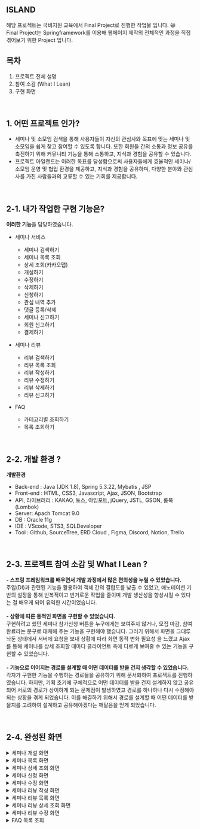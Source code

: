 ## ISLAND
해당 프로젝트는 국비지원 교육에서 Final Project로 진행한 작업물 입니다. 😃  <br />
Final Project는 Springframework를 이용해 웹페이지 제작의 전체적인 과정을 직접 겪어보기 위한 Project 입니다. 

## 목차
1. 프로젝트 전체 설명
2. 참여 소감 (What I Lean)
3. 구현 화면

&nbsp;

## 1. 어떤 프로젝트 인가? 
- 세미나 및 소모임 검색을 통해 사용자들이 자신의 관심사와 목표에 맞는 세미나 및 소모임을 쉽게 찾고 참여할 수 있도록 합니다. 또한 회원들 간의 소통과 정보 공유를 촉진하기 위해 커뮤니티 기능을 통해 소통하고, 지식과 경험을 공유할 수 있습니다.
- 프로젝트 아일랜드는 이러한 목표를 달성함으로써 사용자들에게 효율적인 세미나/소모임 운영 및 협업 환경을 제공하고, 지식과 경험을 공유하며, 다양한 분야와 관심사를 가진 사람들과의 교류할 수 있는 기회를 제공합니다.



&nbsp;

## 2-1. 내가 작업한 구현 기능은?
**이러한 기능**을 담당하였습니다.
- 세미나 서비스
   - 세미나 검색하기
   - 세미나 목록 조회
   - 상세 조회(카카오맵)
   - 개설하기
   - 수정하기
   - 삭제하기
   - 신청하기
   - 관심 내역 추가
   - 댓글 등록/삭제
   - 세미나 신고하기
   - 회원 신고하기
   - 결제하기
- 세미나 리뷰
   - 리뷰 검색하기
   - 리뷰 목록 조회
   - 리뷰 작성하기
   - 리뷰 수정하기
   - 리뷰 삭제하기
   - 리뷰 신고하기

- FAQ
   - 카테고리별 조회하기
   - 목록 조회하기 
&nbsp;
<br />


## 2-2. 개발 환경 ?
**개발환경**
- Back-end : Java (JDK 1.8), Spring 5.3.22, Mybatis , JSP
- Front-end : HTML, CSS3, Javascript, Ajax, JSON, Bootstrap
- API, 라이브러리 : KAKAO, 토스, 아임포트, jQuery, JSTL, GSON, 롬복(Lombok)
- Server: Apach Tomcat 9.0
- DB : Oracle 11g
- IDE  : VScode, STS3, SQLDeveloper
- Tool : Github, SourceTree, ERD Cloud , Figma, Discord, Notion, Trello



&nbsp;


## 2-3. 프로젝트 참여 소감 및 What I Lean ?
**- 스프링 프레임워크를 배우면서 개발 과정에서 많은 편의성을 누릴 수 있었습니다.** <br />
  주입(DI)과 관련된 기능을 활용하여 객체 간의 결합도를 낮출 수 있었고, 애노테이션 기반의 설정을 통해 반복적이고 번거로운 작업을 줄이며 개발 생산성을 향상시킬 수 있다는 걸 배우게 되어 유익한 시간이었습니다.<br /><br />
**- 상황에 따른 동적인 화면을 구현할 수 있었습니다.** <br />
  구현하려고 했던 세미나 참가신청 버튼을 누구에게는 보여주지 않거나, 모집 마감, 참여 완료라는 문구로 대체해 주는 기능을 	구현해야 했습니다. 그러기 위해서 화면을 그대루 놔둔 상태에서 서버에 요청을 보내 상황에 따라 화면 동적 변화 필요성  을 느꼈고 Ajax를 통해 세미나를 상세 조회할 때마다 클라이언트 측에 다르게 보여줄 수 있는 기능을 구현할 수 	있었습니다.  <br /><br />
**- 기능으로 이어지는 경로를 설계할 때 어떤 데이터를 받을 건지 생각할 수 있었습니다.** <br />
 각자가 구현한 기능을 수행하는  경로들을 공유하기 위해 문서화하여 프로젝트를 진행하였습니다. 
	 하지만, 기획 초기에 구체적으로 어떤 데이터를 받을 건지 설계하지 않고 공유 되어 서로의 경로가 상이하게 되는 문제점이 발생하였고 경로를 하나하나 다시 수정해야 되는 상황을 겪게 되었습니다.	
	 이를 해결하기 위해서 경로를 설계할 때 어떤 데이터를 받을지를 고려하여 설계하고 공유해야겠다는 깨달음을 얻게 되었습니다.




&nbsp;



## 2-4. 완성된 화면
<details>
  <summary>세미나 개설 화면</summary>
  <br />
  <div markdown="1">
    <image src="https://github.com/JEONIIING/island/blob/main/FinalPrjScreen/seminarCreate.png" />
  </div>
  <div markdown="1">
    <image src="https://github.com/JEONIIING/island/blob/main/FinalPrjScreen/seminarCreate2.png" />
  </div>
</details>
<details>
  <summary>세미나 목록 화면</summary>
  <br />
  <div markdown="1">
    <image src="https://github.com/JEONIIING/island/blob/main/FinalPrjScreen/seminarList.png" />
  </div>
</details>
<details>
  <summary>세미나 상세 조회 화면</summary>
  <br />
  <div markdown="1">
    <image src="https://github.com/JEONIIING/island/blob/main/FinalPrjScreen/seminarInfo1.png" />
  </div>
  <div markdown="1">
    <image src="https://github.com/JEONIIING/island/blob/main/FinalPrjScreen/seminarInfo2.png" />
  </div>
  <div markdown="1">
    <image src="https://github.com/JEONIIING/island/blob/main/FinalPrjScreen/seminarReport.png" />
  </div>
  <div markdown="1">
    <image src="https://github.com/JEONIIING/island/blob/main/FinalPrjScreen/memberReport.png" />
  </div>
</details>
<details>
  <summary>세미나 신청 화면</summary>
  <br />
  <div markdown="1">
    <image src="https://github.com/JEONIIING/island/blob/main/FinalPrjScreen/seminarApply.png" />
  </div>
   <div markdown="1">
    <image src="https://github.com/JEONIIING/island/blob/main/FinalPrjScreen/seminarKakaopay.png" />
  </div>
   <div markdown="1">
    <image src="https://github.com/JEONIIING/island/blob/main/FinalPrjScreen/seminarToss.png" />
  </div>
</details>
<details>
  <summary>세미나 수정 화면</summary>
  <br />
  <div markdown="1">
    <image src="https://github.com/JEONIIING/island/blob/main/FinalPrjScreen/seminarModify.png" />
  </div>
</details>
<details>
  <summary>세미나 리뷰 작성 화면</summary>
  <br />
  <div markdown="1">
    <image src="https://github.com/JEONIIING/island/blob/main/FinalPrjScreen/ReviewWrite.png" />
  </div>
</details>
<details>
  <summary>세미나 리뷰 목록 화면</summary>
  <br />
  <div markdown="1">
    <image src="https://github.com/JEONIIING/island/blob/main/FinalPrjScreen/ReviewList.png" />
  </div>
</details>
<details>
  <summary>세미나 리뷰 상세 조회 화면</summary>
  <br />
  <div markdown="1">
    <image src="https://github.com/JEONIIING/island/blob/main/FinalPrjScreen/ReviewInfo.png" />
  </div>
  <div markdown="1">
    <image src="https://github.com/JEONIIING/island/blob/main/FinalPrjScreen/ReviewReport.png" />
  </div>
</details>
<details>
  <summary>세미나 리뷰 수정 화면</summary>
  <br />
  <div markdown="1">
    <image src="https://github.com/JEONIIING/island/blob/main/FinalPrjScreen/ReviewModify.png" />
  </div>
</details>
<details>
  <summary>FAQ 목록 조회</summary>
  <br />
  <div markdown="1">
    <image src="https://github.com/JEONIIING/island/blob/main/FinalPrjScreen/FAQList.png" />
  </div>
</details>
